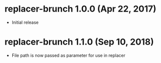 # replacer-brunch 1.0.0 (Apr 22, 2017)
* Initial release

# replacer-brunch 1.1.0 (Sep 10, 2018)
* File path is now passed as parameter for use in replacer
